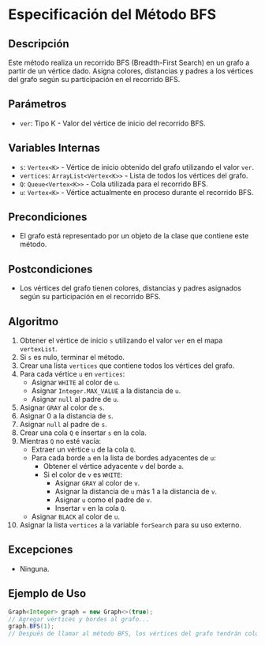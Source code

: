 # Especificación del Método BFS

## Descripción
Este método realiza un recorrido BFS (Breadth-First Search) en un grafo a partir de un vértice dado. Asigna colores, distancias y padres a los vértices del grafo según su participación en el recorrido BFS.

## Parámetros
- `ver`: Tipo K - Valor del vértice de inicio del recorrido BFS.

## Variables Internas
- `s`: `Vertex<K>` - Vértice de inicio obtenido del grafo utilizando el valor `ver`.
- `vertices`: `ArrayList<Vertex<K>>` - Lista de todos los vértices del grafo.
- `Q`: `Queue<Vertex<K>>` - Cola utilizada para el recorrido BFS.
- `u`: `Vertex<K>` - Vértice actualmente en proceso durante el recorrido BFS.

## Precondiciones
- El grafo está representado por un objeto de la clase que contiene este método.

## Postcondiciones
- Los vértices del grafo tienen colores, distancias y padres asignados según su participación en el recorrido BFS.

## Algoritmo
1. Obtener el vértice de inicio `s` utilizando el valor `ver` en el mapa `vertexList`.
2. Si `s` es nulo, terminar el método.
3. Crear una lista `vertices` que contiene todos los vértices del grafo.
4. Para cada vértice `u` en `vertices`:
   - Asignar `WHITE` al color de `u`.
   - Asignar `Integer.MAX_VALUE` a la distancia de `u`.
   - Asignar `null` al padre de `u`.
5. Asignar `GRAY` al color de `s`.
6. Asignar 0 a la distancia de `s`.
7. Asignar `null` al padre de `s`.
8. Crear una cola `Q` e insertar `s` en la cola.
9. Mientras `Q` no esté vacía:
   - Extraer un vértice `u` de la cola `Q`.
   - Para cada borde `a` en la lista de bordes adyacentes de `u`:
     - Obtener el vértice adyacente `v` del borde `a`.
     - Si el color de `v` es `WHITE`:
       - Asignar `GRAY` al color de `v`.
       - Asignar la distancia de `u` más 1 a la distancia de `v`.
       - Asignar `u` como el padre de `v`.
       - Insertar `v` en la cola `Q`.
   - Asignar `BLACK` al color de `u`.
10. Asignar la lista `vertices` a la variable `forSearch` para su uso externo.

## Excepciones
- Ninguna.

## Ejemplo de Uso
```java
Graph<Integer> graph = new Graph<>(true);
// Agregar vértices y bordes al grafo...
graph.BFS(1);
// Después de llamar al método BFS, los vértices del grafo tendrán colores, distancias y padres asignados según el recorrido BFS.
